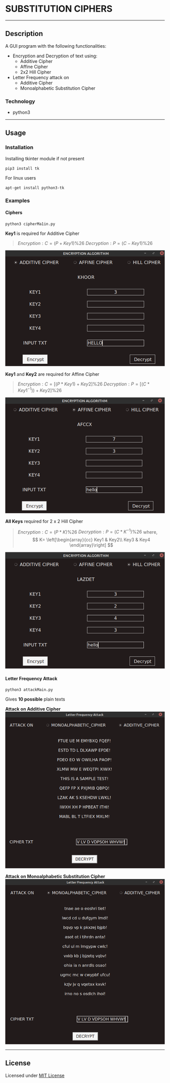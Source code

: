 # SUBSTITUTION CIPHERS

  ---

## Description

A GUI program with the following functionalities:
- Encryption and Decryption of text using:
  - Additive Cipher
  - Affine Cipher
  - 2x2 Hill Cipher 
- Letter Frequency attack on 
  - Additive Cipher
  - Monoalphabetic Substitution Cipher

### Technology

- python3
---

## Usage

### Installation

Installing tkinter module if not present 
```
pip3 install tk
```
For linux users
```
apt-get install python3-tk
```
### Examples

#### Ciphers

```
python3 cipherMa1in.py
```
**Key1** is required for Additive Cipher

>$Encryption: C = (P + Key1)\%26$
>$Decryption: P = (C - Key1)\%26$

![](images/additive.png)

**Key1** and **Key2** are required for Affine Cipher

>$Encryption: C = [(P * Key1) + Key2]\%26$
>$Decryption: P = [(C * Key1^{-1})) + Key2]\%26$
  
![](images/affine.png)

**All Keys** required for 2 x 2 Hill Cipher

>$Encryption: C = (P*K)\%26$
>$Decryption: P = (C*K^{-1})\%26$
>where,
>$$
>K=
>\left[\begin{array}{cc} 
>Key1 & Key2\\
>Key3 & Key4
>\end{array}\right]
>$$
  
![](images/hill.png)

#### Letter Frequency Attack

```
python3 attackMain.py
```

Gives **10 possible** plain texts

**Attack on Additive Cipher**
![](images/additiveAttack.png)

**Attack on Monoalphabetic Substitution Cipher**
![](images/monoalphabeticAttack.png)

---

## License

Licensed under [MIT License](license)



